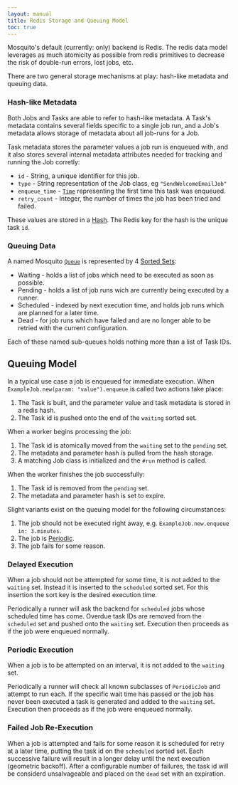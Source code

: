 ```yaml
---
layout: manual
title: Redis Storage and Queuing Model
toc: true
---
```


Mosquito's default (currently: only) backend is Redis. The redis data model leverages as much atomicity as possible from redis primitives to decrease the risk of double-run errors, lost jobs, etc.

There are two general storage mechanisms at play: hash-like metadata and queuing data.

### Hash-like Metadata

Both Jobs and Tasks are able to refer to hash-like metadata. A Task's metadata contains several fields specific to a single job run, and a Job's metadata allows storage of metadata about all job-runs for a Job.

Task metadata stores the parameter values a job run is enqueued with, and it also stores several internal metadata attributes needed for tracking and running the Job corretly:

- `id` - String, a unique identifier for this job.
- `type` - String representation of the Job class, eg `"SendWelcomeEmailJob"`
- `enqueue_time` - [`Time`](crystal-lang.org/api/latest/Time.html) representing the first time this task was enqueued.
- `retry_count` - Integer, the number of times the job has been tried and failed.

These values are stored in a [Hash](https://redis.io/docs/manual/data-types/#hashes). The Redis key for the hash is the unique task `id`.

### Queuing Data

A named Mosquito [`Queue`](https://mosquito-cr.github.io/mosquito/Mosquito/Queue.html) is represented by 4 [Sorted Sets](https://redis.io/docs/manual/data-types/#sorted-sets):

- Waiting - holds a list of jobs which need to be executed as soon as possible.
- Pending - holds a list of job runs wich are currently being executed by a runner.
- Scheduled - indexed by next execution time, and holds job runs which are planned for a later time.
- Dead - for job runs which have failed and are no longer able to be retried with the current configuration.

Each of these named sub-queues holds nothing more than a list of Task IDs.

## Queuing Model

In a typical use case a job is enqueued for immediate execution. When `ExampleJob.new(param: "value").enqueue` is called two actions take place:

  1. The Task is built, and the parameter value and task metadata is stored in a redis hash.
  1. The Task id is pushed onto the end of the `waiting` sorted set.

When a worker begins processing the job:

  1. The Task id is atomically moved from the `waiting` set to the `pending` set.
  1. The metadata and parameter hash is pulled from the hash storage.
  1. A matching Job class is initialized and the `#run` method is called.

When the worker finishes the job successfully:

  1. The Task id is removed from the `pending` set.
  1. The metadata and parameter hash is set to expire.

Slight variants exist on the queuing model for the following circumstances:

  1. The job should not be executed right away, e.g. `ExampleJob.new.enqueue in: 3.minutes`.
  1. The job is [Periodic](/manual/index.html#periodic-jobs).
  1. The job fails for some reason.

### Delayed Execution

When a job should not be attempted for some time, it is not added to the `waiting` set. Instead it is inserted to the `scheduled` sorted set. For this insertion the sort key is the desired execution time.

Periodically a runner will ask the backend for `scheduled` jobs whose scheduled time has come. Overdue task IDs are removed from the `scheduled` set and pushed onto the `waiting` set. Execution then proceeds as if the job were enqueued normally.

### Periodic Execution

When a job is to be attempted on an interval, it is not added to the `waiting` set.

Periodically a runner will check all known subclasses of `PeriodicJob` and attempt to run each. If the specific wait time has passed or the job has never been executed a task is generated and added to the `waiting` set. Execution then proceeds as if the job were enqueued normally.

### Failed Job Re-Execution

When a job is attempted and fails for some reason it is scheduled for retry at a later time, putting the task id on the `scheduled` sorted set. Each successive failure will result in a longer delay until the next execution (geometric backoff). After a configurable number of failures, the task id will be considerd unsalvageable and placed on the `dead` set with an expiration.
